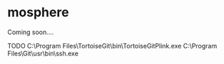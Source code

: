 # mosphere
Coming soon....

TODO
C:\Program Files\TortoiseGit\bin\TortoiseGitPlink.exe
C:\Program Files\Git\usr\bin\ssh.exe
